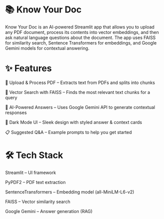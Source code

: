# 📚 Know Your Doc

Know Your Doc is an AI-powered Streamlit app that allows you to upload any PDF document, process its contents into vector embeddings, and then ask natural language questions about the document. The app uses FAISS for similarity search, Sentence Transformers for embeddings, and Google Gemini models for contextual answering.

# ✨ Features

📄 Upload & Process PDF – Extracts text from PDFs and splits into chunks

🔎 Vector Search with FAISS – Finds the most relevant text chunks for a query

🤖 AI-Powered Answers – Uses Google Gemini API to generate contextual responses

🎨 Dark Mode UI – Sleek design with styled answer & context cards

📋 Suggested Q&A – Example prompts to help you get started

# 🛠️ Tech Stack

Streamlit
 – UI framework

PyPDF2
 – PDF text extraction

SentenceTransformers
 – Embedding model (all-MiniLM-L6-v2)

FAISS
 – Vector similarity search

Google Gemini
 – Answer generation (RAG)
